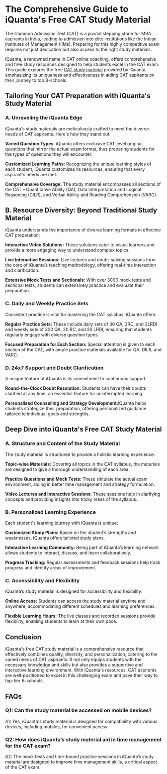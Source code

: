 <h1>The Comprehensive Guide to iQuanta's Free CAT Study Material</h1>
<p>The Common Admission Test (CAT) is a pivotal stepping stone for MBA aspirants in India, leading to admission into elite institutions like the Indian Institutes of Management (IIMs). Preparing for this highly competitive exam requires not just dedication but also access to the right study materials. </p>
        <p>iQuanta, a renowned name in CAT online coaching, offers comprehensive and free study resources designed to help students excel in the CAT exam. This guide explores the free <a href="https://www.iquanta.in/test/free-cat-study-material">CAT study material</a> provided by iQuanta, emphasizing its uniqueness and effectiveness in aiding CAT aspirants on their journey to top B-schools.</p>
     <h2>Tailoring Your CAT Preparation with iQuanta's Study Material</h2>
        <h3>A. Unraveling the iQuanta Edge</h3>
        <p>iQuanta's study materials are meticulously crafted to meet the diverse needs of CAT aspirants. Here's how they stand out:</p>
        <p><strong>Varied Question Types</strong>: iQuanta offers exclusive CAT-level original questions that mirror the actual exam format, thus preparing students for the types of questions they will encounter.</p>
        <p><strong>Customized Learning Paths:</strong> Recognizing the unique learning styles of each student, iQuanta customizes its resources, ensuring that every aspirant's needs are met.</p>
        <p><strong>Comprehensive Coverage:</strong> The study material encompasses all sections of the CAT – Quantitative Ability (QA), Data Interpretation and Logical Reasoning (DILR), and Verbal Ability and Reading Comprehension (VARC).</p>
      <h2><strong>B. Resource Diversity:</strong> Beyond Traditional Study Material</h2>
        <p>iQuanta understands the importance of diverse learning formats in effective CAT preparation:</p>
        <p><strong>Interactive Video Solutions:</strong> These solutions cater to visual learners and provide a more engaging way to understand complex topics.</p>
        <p><strong>Live Interactive Sessions:</strong> Live lectures and doubt-solving sessions form the core of iQuanta’s teaching methodology, offering real-time interaction and clarification.</p>
        <p><strong>Extensive Mock Tests and Sectionals:</strong> With over 3000 mock tests and sectional tests, students can extensively practice and evaluate their preparation.</p>
        <h3>C. Daily and Weekly Practice Sets</h3>
        <p>Consistent practice is vital for mastering the CAT syllabus. iQuanta offers:</p>
        <p><strong>Regular Practice Sets:</strong> These include daily sets of 30 QA, 3RC, and 3LRDI and weekly sets of 300 QA, 20 RC, and 20 LRDI, ensuring that students regularly engage with diverse question types.</p>
        <p><strong>Focused Preparation for Each Section:</strong> Special attention is given to each section of the CAT, with ample practice materials available for QA, DILR, and VARC.</p>
        <h3>D. 24x7 Support and Doubt Clarification</h3>
        <p>A unique feature of iQuanta is its commitment to continuous support:</p>
        <p><strong>Round-the-Clock Doubt Resolution:</strong> Students can have their doubts clarified at any time, an essential feature for uninterrupted learning.</p>
        <p><strong>Personalised Counselling and Strategy Development:</strong>iQuanta helps students strategize their preparation, offering personalized guidance tailored to individual goals and strengths.</p>
      <h2>Deep Dive into iQuanta's Free CAT Study Material</h2>
        <h3>A. Structure and Content of the Study Material</h3>
        <p>The study material is structured to provide a holistic learning experience:</p>
      <p><strong>Topic-wise Materials:</strong> Covering all topics in the CAT syllabus, the materials are designed to give a thorough understanding of each area.</p>
        <p><strong>Practice Questions and Mock Tests:</strong> These simulate the actual exam environment, aiding in better time management and strategy formulation.</p>
        <p><strong>Video Lectures and Interactive Sessions:</strong> These sessions help in clarifying concepts and providing insights into tricky areas of the syllabus.</p>
        <h3>B. Personalized Learning Experience</h3>
        <p>Each student's learning journey with iQuanta is unique:</p>
        <p><strong>Customized Study Plans:</strong> Based on the student’s strengths and weaknesses, iQuanta offers tailored study plans.</p>
        <p><strong>Interactive Learning Community:</strong> Being part of iQuanta’s learning network allows students to interact, discuss, and learn collaboratively.</p>
        <p><strong>Progress Tracking:</strong> Regular assessments and feedback sessions help track progress and identify areas of improvement.</p>
        <h3>C. Accessibility and Flexibility</h3>
        <p>iQuanta’s study material is designed for accessibility and flexibility:</p>
        <p><strong>Online Access:</strong> Students can access the study material anytime and anywhere, accommodating different schedules and learning preferences.</p>
        <p><strong>Flexible Learning Hours:</strong> The live classes and recorded sessions provide flexibility, enabling students to learn at their own pace.</p>
        <h2>Conclusion</h2>
        <p>iQuanta's free CAT study material is a comprehensive resource that effectively combines quality, diversity, and personalization, catering to the varied needs of CAT aspirants. It not only equips students with the necessary knowledge and skills but also provides a supportive and interactive learning environment. With iQuanta's resources, CAT aspirants are well-positioned to excel in this challenging exam and pave their way to top-tier B-schools.</p>
        <h2>FAQs</h2>
        <h3>Q1: Can the study material be accessed on mobile devices?</h3>
        <p>A1: Yes, iQuanta's study material is designed for compatibility with various devices, including mobiles, for convenient access.</p>
        <h3>Q2: How does iQuanta’s study material aid in time management for the CAT exam?</h3>
        <p>A2: The mock tests and time-bound practice sessions in iQuanta’s study material are designed to improve time management skills, a critical aspect of the CAT exam.</p>
      </div>
